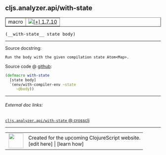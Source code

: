## cljs.analyzer.api/with-state



 <table border="1">
<tr>
<td>macro</td>
<td><a href="https://github.com/cljsinfo/cljs-api-docs/tree/1.7.10"><img valign="middle" alt="[+] 1.7.10" title="Added in 1.7.10" src="https://img.shields.io/badge/+-1.7.10-lightgrey.svg"></a> </td>
</tr>
</table>


 <samp>
(__with-state__ state body)<br>
</samp>

---





Source docstring:

```
Run the body with the given compilation state Atom<Map>.
```


Source code @ [github](https://github.com/clojure/clojurescript/blob/r1.7.228/src/main/clojure/cljs/analyzer/api.clj#L25-L29):

```clj
(defmacro with-state
  [state body]
  `(env/with-compiler-env ~state
     ~@body))
```

<!--
Repo - tag - source tree - lines:

 <pre>
clojurescript @ r1.7.228
└── src
    └── main
        └── clojure
            └── cljs
                └── analyzer
                    └── <ins>[api.clj:25-29](https://github.com/clojure/clojurescript/blob/r1.7.228/src/main/clojure/cljs/analyzer/api.clj#L25-L29)</ins>
</pre>

-->

---



###### External doc links:

[`cljs.analyzer.api/with-state` @ crossclj](http://crossclj.info/fun/cljs.analyzer.api/with-state.html)<br>

---

 <table>
<tr><td>
<img valign="middle" align="right" width="48px" src="http://i.imgur.com/Hi20huC.png">
</td><td>
Created for the upcoming ClojureScript website.<br>
[edit here] | [learn how]
</td></tr></table>

[edit here]:https://github.com/cljsinfo/cljs-api-docs/blob/master/cljsdoc/cljs.analyzer.api/with-state.cljsdoc
[learn how]:https://github.com/cljsinfo/cljs-api-docs/wiki/cljsdoc-files

<!--

This information was too distracting to show to readers, but I'll leave it
commented here since it is helpful to:

- pretty-print the data used to generate this document
- and show how to retrieve that data



The API data for this symbol:

```clj
{:ns "cljs.analyzer.api",
 :name "with-state",
 :signature ["[state body]"],
 :history [["+" "1.7.10"]],
 :type "macro",
 :full-name-encode "cljs.analyzer.api/with-state",
 :source {:code "(defmacro with-state\n  [state body]\n  `(env/with-compiler-env ~state\n     ~@body))",
          :title "Source code",
          :repo "clojurescript",
          :tag "r1.7.228",
          :filename "src/main/clojure/cljs/analyzer/api.clj",
          :lines [25 29]},
 :full-name "cljs.analyzer.api/with-state",
 :docstring "Run the body with the given compilation state Atom<Map>."}

```

Retrieve the API data for this symbol:

```clj
;; from Clojure REPL
(require '[clojure.edn :as edn])
(-> (slurp "https://raw.githubusercontent.com/cljsinfo/cljs-api-docs/catalog/cljs-api.edn")
    (edn/read-string)
    (get-in [:symbols "cljs.analyzer.api/with-state"]))
```

-->
